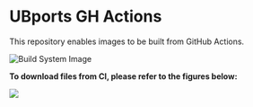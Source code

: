 # UBports GH Actions
This repository enables images to be built from GitHub Actions.

![Build System Image](https://github.com/ubports-onyx/ubports-ci/workflows/Build%20System%20Image/badge.svg?branch=master)

**To download files from CI, please refer to the figures below:**

![](https://github.com/ubports-santoni/ubports-ci/raw/master/images/Screenshot_20200114_024916.png)

